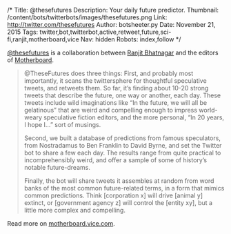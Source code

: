 /*
Title: @thesefutures
Description: Your daily future predictor.
Thumbnail: /content/bots/twitterbots/images/thesefutures.png
Link: http://twitter.com/thesefutures
Author: botsheeter.py
Date: November 21, 2015
Tags: twitter,bot,twitterbot,active,retweet,future,sci-fi,ranjit,motherboard,vice
Nav: hidden
Robots: index,follow
*/

[@thesefutures](https://twitter.com/thesefutures) is a collaboration between [Ranjit Bhatnagar](https://twitter.com/ranjit) and the editors of [Motherboard](https://twitter.com/motherboard). 

> @TheseFutures does three things: First, and probably most importantly, it scans the twittersphere for thoughtful speculative tweets, and retweets them. So far, it’s finding about 10-20 strong tweets that describe the future, one way or another, each day. These tweets include wild imaginations like “In the future, we will all be gelatinous” that are weird and compelling enough to impress world-weary speculative fiction editors, and the more personal, “In 20 years, I hope I…” sort of musings.
>
> Second, we built a database of predictions from famous speculators, from Nostradamus to Ben Franklin to David Byrne, and set the Twitter bot to share a few each day. The results range from quite practical to incomprehensibly weird, and offer a sample of some of history’s notable future-dreams.
>
> Finally, the bot will share tweets it assembles at random from word banks of the most common future-related terms, in a form that mimics common predictions. Think [corporation x] will drive [animal y] extinct, or [government agency z] will control the [entity xy], but a little more complex and compelling. 

Read more on [motherboard.vice.com](http://motherboard.vice.com/read/twitter-bot-predicts-these-futures).



